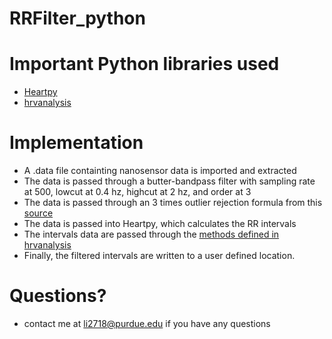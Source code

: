 # RRFilter_python

# Important Python libraries used
* [Heartpy](https://pypi.org/project/heartpy/)
* [hrvanalysis](https://pypi.org/project/hrv-analysis/)

# Implementation
* A .data file containting nanosensor data is imported and extracted
* The data is passed through a butter-bandpass filter with sampling rate at 500, lowcut at 0.4 hz, highcut at 2 hz, and order at 3
* The data is passed through an 3 times outlier rejection formula from this [source](https://www.kdnuggets.com/2017/02/removing-outliers-standard-deviation-python.html)
* The data is passed into Heartpy, which calculates the RR intervals
* The intervals data are passed through the [methods defined in hrvanalysis](https://robinchampseix.github.io/hrvanalysis/hrvanalysis.html#module-hrvanalysis.preprocessing)
* Finally, the filtered intervals are written to a user defined location.

# Questions?
* contact me at li2718@purdue.edu if you have any questions
